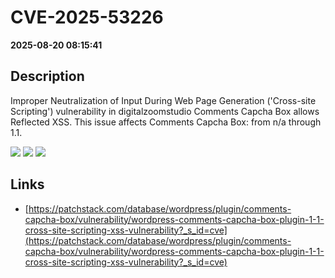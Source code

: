 # CVE-2025-53226

**2025-08-20 08:15:41**

## Description
Improper Neutralization of Input During Web Page Generation ('Cross-site Scripting') vulnerability in digitalzoomstudio Comments Capcha Box allows Reflected XSS. This issue affects Comments Capcha Box: from n/a through 1.1.

![](https://img.shields.io/static/v1?label=Score&message=7.1&color=red)
![](https://img.shields.io/static/v1?label=Severity&message=HIGH&color=red)
![](https://img.shields.io/static/v1?label=CWE&message=XSS&color=green)

## Links
- [https://patchstack.com/database/wordpress/plugin/comments-capcha-box/vulnerability/wordpress-comments-capcha-box-plugin-1-1-cross-site-scripting-xss-vulnerability?_s_id=cve](https://patchstack.com/database/wordpress/plugin/comments-capcha-box/vulnerability/wordpress-comments-capcha-box-plugin-1-1-cross-site-scripting-xss-vulnerability?_s_id=cve)
